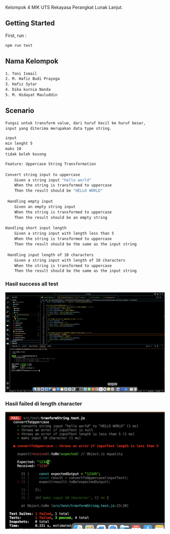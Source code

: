 Kelompok 4 MIK UTS Rekayasa Perangkat Lunak Lanjut.

## Getting Started

First, run :

```bash
npm run test
```

## Nama Kelompok

```bash
1. Toni Ismail
2. M. Hafiz Budi Prayoga
3. Hafiz Sytar
4. Dika kurnia Nanda
5. M. Hidayat Mauluddin
```

## Scenario
```bash
Fungsi untuk transform value, dari huruf kecil ke huruf besar, 
input yang diterima merupakan data type string.
```

```bash
input
min lenght 5
maks 10
tidak boleh kosong
```

```bash
Feature: Uppercase String Transformation

Convert string input to uppercase
	Given a string input "hello world"
	When the string is transformed to uppercase
	Then the result should be "HELLO WORLD"

 Handling empty input
	Given an empty string input
	When the string is transformed to uppercase
	Then the result should be an empty string

Handling short input length
	Given a string input with length less than 5
	When the string is transformed to uppercase
	Then the result should be the same as the input string

 Handling input length of 10 characters
	Given a string input with length of 10 characters
	When the string is transformed to uppercase
	Then the result should be the same as the input string

```

### Hasil success all test
<img src="./result.png" />

### Hasil failed di length character
<img src="./result-2.png" />


